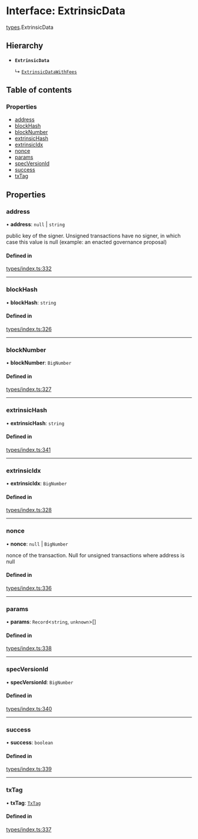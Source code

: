 # Interface: ExtrinsicData

[types](../wiki/types).ExtrinsicData

## Hierarchy

- **`ExtrinsicData`**

  ↳ [`ExtrinsicDataWithFees`](../wiki/types.ExtrinsicDataWithFees)

## Table of contents

### Properties

- [address](../wiki/types.ExtrinsicData#address)
- [blockHash](../wiki/types.ExtrinsicData#blockhash)
- [blockNumber](../wiki/types.ExtrinsicData#blocknumber)
- [extrinsicHash](../wiki/types.ExtrinsicData#extrinsichash)
- [extrinsicIdx](../wiki/types.ExtrinsicData#extrinsicidx)
- [nonce](../wiki/types.ExtrinsicData#nonce)
- [params](../wiki/types.ExtrinsicData#params)
- [specVersionId](../wiki/types.ExtrinsicData#specversionid)
- [success](../wiki/types.ExtrinsicData#success)
- [txTag](../wiki/types.ExtrinsicData#txtag)

## Properties

### address

• **address**: ``null`` \| `string`

public key of the signer. Unsigned transactions have no signer, in which case this value is null (example: an enacted governance proposal)

#### Defined in

[types/index.ts:332](https://github.com/PolymathNetwork/polymesh-sdk/blob/c6fe1be3/src/types/index.ts#L332)

___

### blockHash

• **blockHash**: `string`

#### Defined in

[types/index.ts:326](https://github.com/PolymathNetwork/polymesh-sdk/blob/c6fe1be3/src/types/index.ts#L326)

___

### blockNumber

• **blockNumber**: `BigNumber`

#### Defined in

[types/index.ts:327](https://github.com/PolymathNetwork/polymesh-sdk/blob/c6fe1be3/src/types/index.ts#L327)

___

### extrinsicHash

• **extrinsicHash**: `string`

#### Defined in

[types/index.ts:341](https://github.com/PolymathNetwork/polymesh-sdk/blob/c6fe1be3/src/types/index.ts#L341)

___

### extrinsicIdx

• **extrinsicIdx**: `BigNumber`

#### Defined in

[types/index.ts:328](https://github.com/PolymathNetwork/polymesh-sdk/blob/c6fe1be3/src/types/index.ts#L328)

___

### nonce

• **nonce**: ``null`` \| `BigNumber`

nonce of the transaction. Null for unsigned transactions where address is null

#### Defined in

[types/index.ts:336](https://github.com/PolymathNetwork/polymesh-sdk/blob/c6fe1be3/src/types/index.ts#L336)

___

### params

• **params**: `Record`<`string`, `unknown`\>[]

#### Defined in

[types/index.ts:338](https://github.com/PolymathNetwork/polymesh-sdk/blob/c6fe1be3/src/types/index.ts#L338)

___

### specVersionId

• **specVersionId**: `BigNumber`

#### Defined in

[types/index.ts:340](https://github.com/PolymathNetwork/polymesh-sdk/blob/c6fe1be3/src/types/index.ts#L340)

___

### success

• **success**: `boolean`

#### Defined in

[types/index.ts:339](https://github.com/PolymathNetwork/polymesh-sdk/blob/c6fe1be3/src/types/index.ts#L339)

___

### txTag

• **txTag**: [`TxTag`](../wiki/types#txtag)

#### Defined in

[types/index.ts:337](https://github.com/PolymathNetwork/polymesh-sdk/blob/c6fe1be3/src/types/index.ts#L337)
